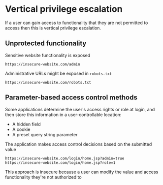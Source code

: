 # Vertical privilege escalation

If a user can gain access to functionality that they are not permitted to access
then this is vertical privilege escalation.

## Unprotected functionality

Sensitive website functionality is exposed
```
https://insecure-website.com/admin
```

Administrative URLs might be exposed in `robots.txt`
```
https://insecure-website.com/robots.txt
```

## Parameter-based access control methods

Some applications determine the user's access rights or role at login, and then
store this information in a user-controllable location:

- A hidden field
- A cookie
- A preset query string parameter

The application makes access control decisions based on the submitted value
```
https://insecure-website.com/login/home.jsp?admin=true
https://insecure-website.com/login/home.jsp?role=1
```

This approach is insecure because a user can modify the value and access
functionality they're not authorized to
